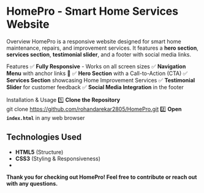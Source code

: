 # HomePro - Smart Home Services Website

 Overview
HomePro is a responsive website designed for smart home maintenance, repairs, and improvement services. It features a **hero section**, **services section**, **testimonial slider**, and a footer with social media links.

 Features
✅ **Fully Responsive** - Works on all screen sizes 
✅ **Navigation Menu** with anchor links 🚀
✅ **Hero Section** with a Call-to-Action (CTA) 
✅ **Services Section** showcasing Home Improvement Services 
✅ **Testimonial Slider** for customer feedback 
✅ **Social Media Integration** in the footer 

 Installation & Usage
1️⃣ **Clone the Repository**  
git clone https://github.com/rohandarekar2805/HomePro.git
2️⃣ **Open `index.html`** in any web browser

##  Technologies Used
- **HTML5** (Structure)  
- **CSS3** (Styling & Responsiveness)
- 
 **Thank you for checking out HomePro! Feel free to contribute or reach out with any questions.**

